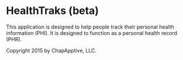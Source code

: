 # HealthTraks (beta)

This application is designed to help people track their personal health information (PHI). It is designed to function as a personal health record (PHR).

Copyright 2015 by ChapApptive, LLC.
